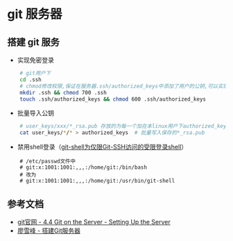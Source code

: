 # git 服务器

## 搭建 git 服务 
* 实现免密登录
```bash
    # git用户下
    cd .ssh
    # chmod修改权限,保证在服务器.ssh/authorized_keys中添加了用户的公钥,可以实现免密登录
    mkdir .ssh && chmod 700 .ssh
    touch .ssh/authorized_keys && chmod 600 .ssh/authorized_keys
```
* 批量导入公钥
```bash
    # user_keys/xxx/*_rsa.pub 存放的为每一个加在本linux用户下authorized_keys中的公钥
    cat user_keys/*/* > authorized_keys  # 批量写入保存的*_rsa.pub 
```
* 禁用shell登录（[git-shell为仅限Git-SSH访问的受限登录shell](https://git-scm.com/docs/git-shell)）
```git
    # /etc/passwd文件中
    # git:x:1001:1001:,,,:/home/git:/bin/bash
    # 改为
    # git:x:1001:1001:,,,:/home/git:/usr/bin/git-shell
```

## 参考文档
* [git官网 - 4.4 Git on the Server - Setting Up the Server](https://git-scm.com/book/en/v2/Git-on-the-Server-Setting-Up-the-Server)
* [廖雪峰 - 搭建Git服务器](https://www.liaoxuefeng.com/wiki/0013739516305929606dd18361248578c67b8067c8c017b000/00137583770360579bc4b458f044ce7afed3df579123eca000)